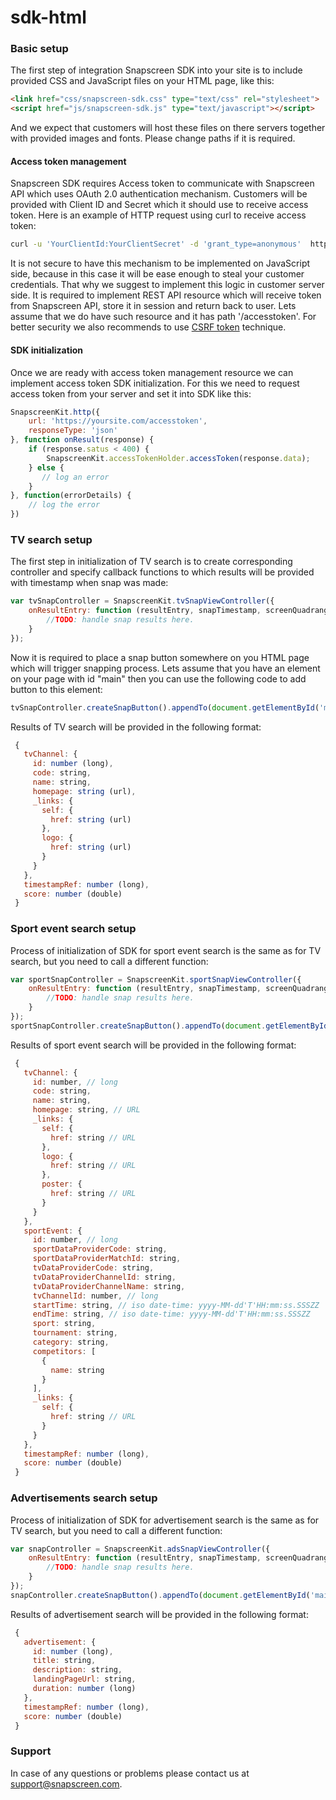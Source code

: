 # sdk-html

### Basic setup
The first step of integration Snapscreen SDK into your site is to include provided CSS and JavaScript files 
on your HTML page, like this:
```html
<link href="css/snapscreen-sdk.css" type="text/css" rel="stylesheet">
<script href="js/snapscreen-sdk.js" type="text/javascript"></script>
```
And we expect that customers will host these files on there servers together with provided images and fonts. 
Please change paths if it is required.
#### Access token management
Snapscreen SDK requires Access token to communicate with Snapscreen API which uses 
OAuth 2.0 authentication mechanism. Customers will be provided with Client ID and Secret which it should use 
to receive access token. Here is an example of HTTP request using curl to receive access token:
```bash
curl -u 'YourClientId:YourClientSecret' -d 'grant_type=anonymous'  https://api.snapscreen.com/api/oauth/token
```
It is not secure to have this mechanism to be implemented on JavaScript side, because in this case it will be 
ease enough to steal your customer credentials. That why we suggest to implement this logic in customer server side. 
It is required to implement REST API resource which will receive token from Snapscreen API, store it in session 
and return back to user. Lets assume that we do have such resource and it has path '/accesstoken'. 
For better security we also recommends to use [CSRF token](https://www.owasp.org/index.php/Cross-Site_Request_Forgery_(CSRF)_Prevention_Cheat_Sheet#Synchronizer_.28CSRF.29_Tokens) technique.
#### SDK initialization
Once we are ready with access token management resource we can implement access token SDK initialization. 
For this we need to request access token from your server and set it into SDK like this:
```javascript
SnapscreenKit.http({
    url: 'https://yoursite.com/accesstoken',
    responseType: 'json'
}, function onResult(response) {
    if (response.satus < 400) {
        SnapscreenKit.accessTokenHolder.accessToken(response.data);
    } else {
       // log an error
    }
}, function(errorDetails) {
    // log the error 
})

```
### TV search setup
The first step in initialization of TV search is to create corresponding controller and specify callback functions 
to which results will be provided with timestamp when snap was made:
```javascript
var tvSnapController = SnapscreenKit.tvSnapViewController({
    onResultEntry: function (resultEntry, snapTimestamp, screenQuadrangle) {
        //TODO: handle snap results here.
    }
});
```
Now it is required to place a snap button somewhere on you HTML page which will trigger snapping process. Lets assume 
that you have an element on your page with id "main" then you can use the following code to add button to this element:
```javascript
tvSnapController.createSnapButton().appendTo(document.getElementById('main'));
```
Results of TV search will be provided in the following format:
```javascript
 {
   tvChannel: {
     id: number (long),
     code: string,
     name: string,
     homepage: string (url),
     _links: {
       self: {
         href: string (url)
       },
       logo: {
         href: string (url)
       }
     }
   },
   timestampRef: number (long),
   score: number (double)
 }
```
### Sport event search setup
Process of initialization of SDK for sport event search is the same as for TV search, but you need to call
a different function:
```javascript
var sportSnapController = SnapscreenKit.sportSnapViewController({
    onResultEntry: function (resultEntry, snapTimestamp, screenQuadrangle) {
        //TODO: handle snap results here.
    }
});
sportSnapController.createSnapButton().appendTo(document.getElementById('main'));
```
Results of sport event search will be provided in the following format:
```javascript
 {
   tvChannel: {
     id: number, // long
     code: string,
     name: string,
     homepage: string, // URL
     _links: {
       self: {
         href: string // URL
       },
       logo: {
         href: string // URL
       },
       poster: {
         href: string // URL
       }
     }
   },
   sportEvent: {
     id: number, // long
     sportDataProviderCode: string,
     sportDataProviderMatchId: string,
     tvDataProviderCode: string,
     tvDataProviderChannelId: string,
     tvDataProviderChannelName: string,
     tvChannelId: number, // long
     startTime: string, // iso date-time: yyyy-MM-dd'T'HH:mm:ss.SSSZZ
     endTime: string, // iso date-time: yyyy-MM-dd'T'HH:mm:ss.SSSZZ
     sport: string,
     tournament: string,
     category: string,
     competitors: [
       {
         name: string
       }
     ],
     _links: {
       self: {
         href: string // URL
       }
     }
   },
   timestampRef: number (long),
   score: number (double)
 }
```
### Advertisements search setup
Process of initialization of SDK for advertisement search is the same as for TV search, but you need to call
a different function:
```javascript
var snapController = SnapscreenKit.adsSnapViewController({
    onResultEntry: function (resultEntry, snapTimestamp, screenQuadrangle) {
        //TODO: handle snap results here.
    }
});
snapController.createSnapButton().appendTo(document.getElementById('main'));
```
Results of advertisement search will be provided in the following format:
```javascript
 {
   advertisement: {
     id: number (long),
     title: string,
     description: string,
     landingPageUrl: string,
     duration: number (long)
   },
   timestampRef: number (long),
   score: number (double)
 }
```

### Support
In case of any questions or problems please contact us at [support@snapscreen.com](mailto:support@snapscreen.com).